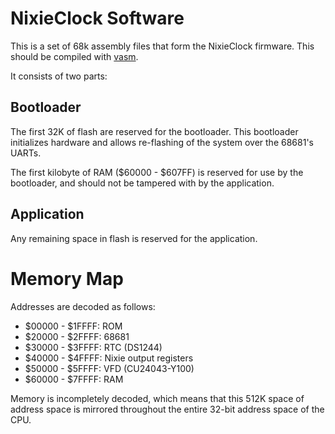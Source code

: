 # NixieClock Software
This is a set of 68k assembly files that form the NixieClock firmware. This should be compiled with [vasm](http://sun.hasenbraten.de/vasm/).

It consists of two parts:

## Bootloader
The first 32K of flash are reserved for the bootloader. This bootloader initializes hardware and allows re-flashing of the system over the 68681's UARTs.

The first kilobyte of RAM ($60000 - $607FF) is reserved for use by the bootloader, and should not be tampered with by the application.

## Application
Any remaining space in flash is reserved for the application.

# Memory Map
Addresses are decoded as follows:

- $00000 - $1FFFF: ROM
- $20000 - $2FFFF: 68681
- $30000 - $3FFFF: RTC (DS1244)
- $40000 - $4FFFF: Nixie output registers
- $50000 - $5FFFF: VFD (CU24043-Y100)
- $60000 - $7FFFF: RAM

Memory is incompletely decoded, which means that this 512K space of address space is mirrored throughout the entire 32-bit address space of the CPU.
